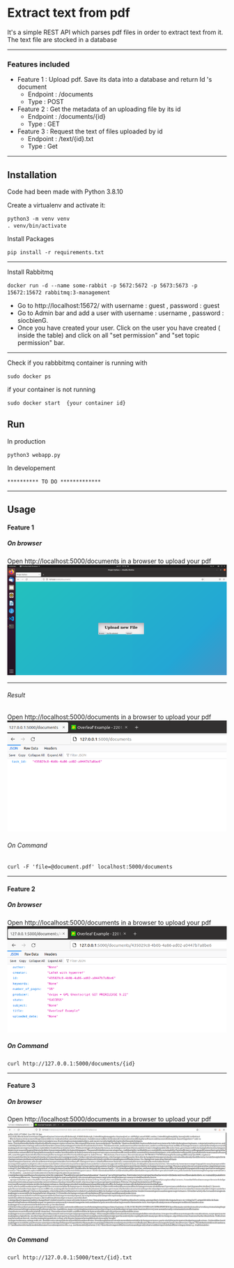 # Extract text from pdf 

It's a simple REST API which parses pdf files in order to extract text from it.
The text file are stocked in a database

***

### Features included 

 *  Feature 1 :  Upload pdf. Save its data into a database and return Id 's document
      * Endpoint : /documents
      * Type : POST
 *  Feature 2 : Get the metadata of an uploading file by its id  
      * Endpoint : /documents/{id}
      * Type : GET
 *  Feature 3 : Request the text of files uploaded by id
      * Endpoint : /text/{id}.txt
      * Type : Get

***
## Installation 

Code had been made with Python 3.8.10

Create a virtualenv and activate it:

```shell
python3 -m venv venv
. venv/bin/activate
```
Install Packages 

```shell
pip install -r requirements.txt
```
***
Install Rabbitmq 

```shell
docker run -d --name some-rabbit -p 5672:5672 -p 5673:5673 -p 15672:15672 rabbitmq:3-management
```
* Go to http://localhost:15672/ with username : guest , password : guest 
* Go to Admin bar and add a user with username : username , password : siocbienG. 
* Once you have created your user. Click on the user you have created ( inside the table) and click on all "set permission" and "set topic permission" bar.  

***
Check if you rabbbitmq container is running with 

```shell
sudo docker ps 
```
if your container is not running 

```shell
sudo docker start  {your container id}
```

## Run 

In production 

```shell
python3 webapp.py
```
In developement 

```shell
********** TO DO *************
```

***
## Usage

#### Feature 1

##### On browser

Open http://localhost:5000/documents in a browser to upload your pdf 
![GitHub Logo](/images/documents.png)

***

###### Result 

Open http://localhost:5000/documents in a browser to upload your pdf 
![GitHub Logo](/images/document_return_id.png)

###### On Command 

```shell
curl -F 'file=@document.pdf' localhost:5000/documents
```
***
#### Feature 2

##### On browser

Open http://localhost:5000/documents in a browser to upload your pdf 
![GitHub Logo](/images/get-metadata.png)

##### On Command 

```shell
curl http://127.0.0.1:5000/documents/{id}
```
***
#### Feature 3 

##### On browser

Open http://localhost:5000/documents in a browser to upload your pdf 
![GitHub Logo](/images/Get-text.png)

##### On Command 

```shell
curl http://127.0.0.1:5000/text/{id}.txt
```



